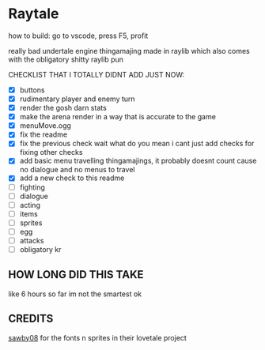# Raytale
how to build: go to vscode, press F5, profit

really bad undertale engine thingamajing made in raylib which also comes with the obligatory shitty raylib pun

CHECKLIST THAT I TOTALLY DIDNT ADD JUST NOW:
* [x] buttons
* [x] rudimentary player and enemy turn
* [x] render the gosh darn stats
* [x] make the arena render in a way that is accurate to the game
* [x] menuMove.ogg
* [x] fix the readme
* [x] fix the previous check wait what do you mean i cant just add checks for fixing other checks
* [x] add basic menu travelling thingamajings, it probably doesnt count cause no dialogue and no menus to travel
* [x] add a new check to this readme
* [ ] fighting
* [ ] dialogue
* [ ] acting
* [ ] items
* [ ] sprites
* [ ] egg
* [ ] attacks
* [ ] obligatory kr

## HOW LONG DID THIS TAKE
like 6 hours so far im not the smartest ok
## CREDITS
[sawby08](https://github.com/sawby08) for the fonts n sprites in their lovetale project